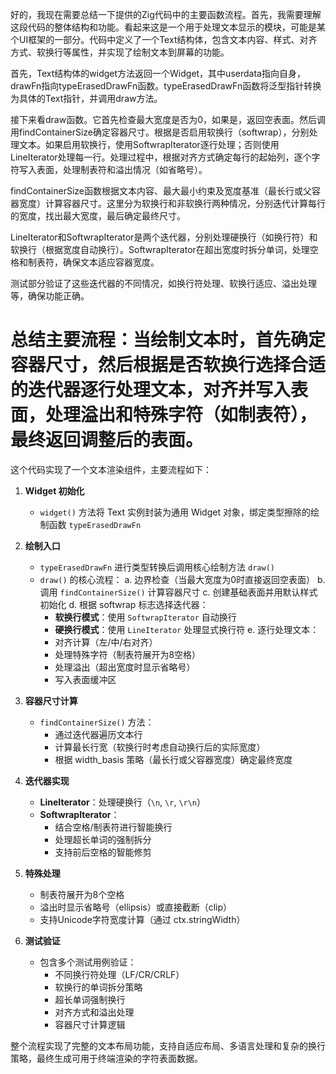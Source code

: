 好的，我现在需要总结一下提供的Zig代码中的主要函数流程。首先，我需要理解这段代码的整体结构和功能。看起来这是一个用于处理文本显示的模块，可能是某个UI框架的一部分。代码中定义了一个Text结构体，包含文本内容、样式、对齐方式、软换行等属性，并实现了绘制文本到屏幕的功能。

首先，Text结构体的widget方法返回一个Widget，其中userdata指向自身，drawFn指向typeErasedDrawFn函数。typeErasedDrawFn函数将泛型指针转换为具体的Text指针，并调用draw方法。

接下来看draw函数。它首先检查最大宽度是否为0，如果是，返回空表面。然后调用findContainerSize确定容器尺寸。根据是否启用软换行（softwrap），分别处理文本。如果启用软换行，使用SoftwrapIterator逐行处理；否则使用LineIterator处理每一行。处理过程中，根据对齐方式确定每行的起始列，逐个字符写入表面，处理制表符和溢出情况（如省略号）。

findContainerSize函数根据文本内容、最大最小约束及宽度基准（最长行或父容器宽度）计算容器尺寸。这里分为软换行和非软换行两种情况，分别迭代计算每行的宽度，找出最大宽度，最后确定最终尺寸。

LineIterator和SoftwrapIterator是两个迭代器，分别处理硬换行（如换行符）和软换行（根据宽度自动换行）。SoftwrapIterator在超出宽度时拆分单词，处理空格和制表符，确保文本适应容器宽度。

测试部分验证了这些迭代器的不同情况，如换行符处理、软换行适应、溢出处理等，确保功能正确。

总结主要流程：当绘制文本时，首先确定容器尺寸，然后根据是否软换行选择合适的迭代器逐行处理文本，对齐并写入表面，处理溢出和特殊字符（如制表符），最终返回调整后的表面。
================================================
这个代码实现了一个文本渲染组件，主要流程如下：

1. **Widget 初始化**
   - `widget()` 方法将 Text 实例封装为通用 Widget 对象，绑定类型擦除的绘制函数 `typeErasedDrawFn`

2. **绘制入口**
   - `typeErasedDrawFn` 进行类型转换后调用核心绘制方法 `draw()`
   - `draw()` 的核心流程：
     a. 边界检查（当最大宽度为0时直接返回空表面）
     b. 调用 `findContainerSize()` 计算容器尺寸
     c. 创建基础表面并用默认样式初始化
     d. 根据 softwrap 标志选择迭代器：
        - **软换行模式**：使用 `SoftwrapIterator` 自动换行
        - **硬换行模式**：使用 `LineIterator` 处理显式换行符
     e. 逐行处理文本：
        - 对齐计算（左/中/右对齐）
        - 处理特殊字符（制表符展开为8空格）
        - 处理溢出（超出宽度时显示省略号）
        - 写入表面缓冲区

3. **容器尺寸计算**
   - `findContainerSize()` 方法：
     - 通过迭代器遍历文本行
     - 计算最长行宽（软换行时考虑自动换行后的实际宽度）
     - 根据 width_basis 策略（最长行或父容器宽度）确定最终宽度

4. **迭代器实现**
   - **LineIterator**：处理硬换行（`\n`, `\r`, `\r\n`）
   - **SoftwrapIterator**：
     - 结合空格/制表符进行智能换行
     - 处理超长单词的强制拆分
     - 支持前后空格的智能修剪

5. **特殊处理**
   - 制表符展开为8个空格
   - 溢出时显示省略号（ellipsis）或直接截断（clip）
   - 支持Unicode字符宽度计算（通过 ctx.stringWidth）

6. **测试验证**
   - 包含多个测试用例验证：
     - 不同换行符处理（LF/CR/CRLF）
     - 软换行的单词拆分策略
     - 超长单词强制换行
     - 对齐方式和溢出处理
     - 容器尺寸计算逻辑

整个流程实现了完整的文本布局功能，支持自适应布局、多语言处理和复杂的换行策略，最终生成可用于终端渲染的字符表面数据。